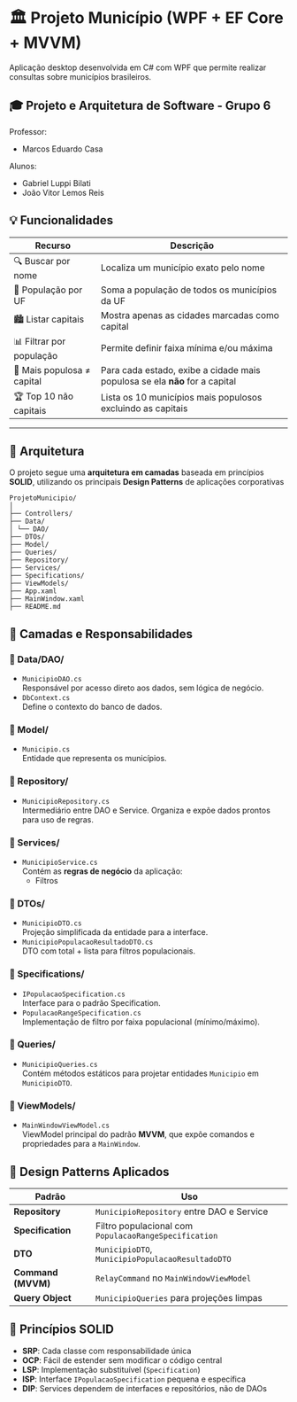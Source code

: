 # 🏛️ Projeto Município (WPF + EF Core + MVVM)

Aplicação desktop desenvolvida em C# com WPF que permite realizar consultas sobre municípios brasileiros.

## 🎓 Projeto e Arquitetura de Software - Grupo 6


Professor:
- Marcos Eduardo Casa

Alunos:
- Gabriel Luppi Bilati
- João Vitor Lemos Reis

## 💡 Funcionalidades

| Recurso | Descrição |
|--------|-----------|
| 🔍 Buscar por nome | Localiza um município exato pelo nome |
| 🧮 População por UF | Soma a população de todos os municípios da UF |
| 🏙️ Listar capitais | Mostra apenas as cidades marcadas como capital |
| 📊 Filtrar por população | Permite definir faixa mínima e/ou máxima |
| 🥇 Mais populosa ≠ capital | Para cada estado, exibe a cidade mais populosa se ela **não** for a capital |
| 🏆 Top 10 não capitais | Lista os 10 municípios mais populosos excluindo as capitais |

---


## 📐 Arquitetura

O projeto segue uma **arquitetura em camadas** baseada em princípios **SOLID**, utilizando os principais **Design Patterns** de aplicações corporativas

```
ProjetoMunicipio/
│
├── Controllers/
├── Data/
│ └── DAO/
├── DTOs/
├── Model/
├── Queries/
├── Repository/
├── Services/
├── Specifications/
├── ViewModels/
├── App.xaml
├── MainWindow.xaml
├── README.md
```

## 🧱 Camadas e Responsabilidades


### 📁 Data/DAO/
- `MunicipioDAO.cs`  
  Responsável por acesso direto aos dados, sem lógica de negócio.
- `DbContext.cs`  
  Define o contexto do banco de dados.

### 📁 Model/
- `Municipio.cs`  
  Entidade que representa os municípios.

### 📁 Repository/
- `MunicipioRepository.cs`  
  Intermediário entre DAO e Service. Organiza e expõe dados prontos para uso de regras.

### 📁 Services/
- `MunicipioService.cs`  
  Contém as **regras de negócio** da aplicação:
  - Filtros

### 📁 DTOs/
- `MunicipioDTO.cs`  
  Projeção simplificada da entidade para a interface.
- `MunicipioPopulacaoResultadoDTO.cs`  
  DTO com total + lista para filtros populacionais.

### 📁 Specifications/
- `IPopulacaoSpecification.cs`  
  Interface para o padrão Specification.
- `PopulacaoRangeSpecification.cs`  
  Implementação de filtro por faixa populacional (mínimo/máximo).

### 📁 Queries/
- `MunicipioQueries.cs`  
  Contém métodos estáticos para projetar entidades `Municipio` em `MunicipioDTO`.

### 📁 ViewModels/
- `MainWindowViewModel.cs`  
  ViewModel principal do padrão **MVVM**, que expõe comandos e propriedades para a `MainWindow`.


## 🧠 Design Patterns Aplicados

| Padrão | Uso |
|--------|-----|
| **Repository** | `MunicipioRepository` entre DAO e Service |
| **Specification** | Filtro populacional com `PopulacaoRangeSpecification` |
| **DTO** | `MunicipioDTO`, `MunicipioPopulacaoResultadoDTO` |
| **Command (MVVM)** | `RelayCommand` no `MainWindowViewModel` |
| **Query Object** | `MunicipioQueries` para projeções limpas |


## 🧪 Princípios SOLID

- **SRP**: Cada classe com responsabilidade única
- **OCP**: Fácil de estender sem modificar o código central
- **LSP**: Implementação substituível (`Specification`)
- **ISP**: Interface `IPopulacaoSpecification` pequena e específica
- **DIP**: Services dependem de interfaces e repositórios, não de DAOs
